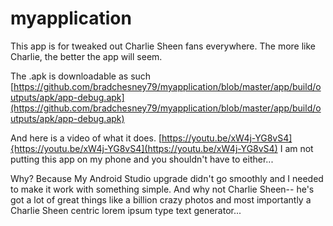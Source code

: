 # myapplication
This app is for tweaked out Charlie Sheen fans everywhere. The more like Charlie, the better the app will seem.

The .apk is downloadable as such [https://github.com/bradchesney79/myapplication/blob/master/app/build/outputs/apk/app-debug.apk](https://github.com/bradchesney79/myapplication/blob/master/app/build/outputs/apk/app-debug.apk)

And here is a video of what it does. [https://youtu.be/xW4j-YG8vS4]{https://youtu.be/xW4j-YG8vS4](https://youtu.be/xW4j-YG8vS4) I am not putting this app on my phone and you shouldn't have to either...

Why? Because My Android Studio upgrade didn't go smoothly and I needed to make it work with something simple. And why not Charlie Sheen-- he's got a lot of great things like a billion crazy photos and most importantly a Charlie Sheen centric lorem ipsum type text generator...
